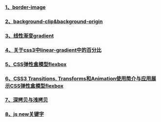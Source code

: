 ### [1、border-image](https://www.cnblogs.com/panshijie205/p/6851759.html)

### [2、background-clip&background-origin](http://www.jb51.net/css/142401.html)

### [3、线性渐变gradient](https://www.cnblogs.com/tianma3798/p/6084608.html)

### [4、关于css3中linear-gradient中的百分比](https://www.jianshu.com/p/bf862535dd30)

### [5、CSS弹性盒模型flexbox](http://caibaojian.com/flexbox-guide.html)

### [6、CSS3 Transitions, Transforms和Animation使用简介与应用展示CSS弹性盒模型flexbox](http://www.zhangxinxu.com/wordpress/2010/11/css3-transitions-transforms-animation-introduction/)

### [7、深拷贝与浅拷贝](https://www.cnblogs.com/echolun/p/7889848.html/)

### [8、js new关键字](https://www.cnblogs.com/AaronNotes/p/6529492.html)